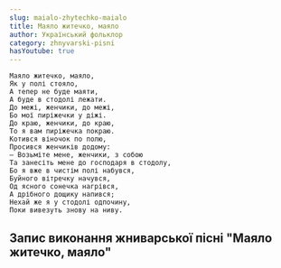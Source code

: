 ```yaml
---
slug: maialo-zhytechko-maialo
title: Маяло житечко, маяло
author: Український фольклор
category: zhnyvarski-pisni
hasYoutube: true
---
```

```
Маяло житечко, маяло,
Як у полі стояло,
А тепер не буде маяти,
А буде в стодолі лежати.
До межі, женчики, до межі,
Бо мої пиріжечки у діжі.
До краю, женчики, до краю,
То я вам пиріжечка покраю.
Котився віночок по полю,
Просився женчиків додому:
— Возьміте мене, женчики, з собою
Та занесіть мене до господаря в стодолу,
Бо я вже в чистім полі набувся,
Буйного вітречку начувся,
Од ясного сонечка нагрівся,
А дрібного дощику напився;
Нехай же я у стодолі одпочину,
Поки вивезуть знову на ниву.
```

## Запис виконання жниварської пісні "Маяло житечко, маяло"

<YoutubeIframe id="bFMQGVkEbbE" className="md:w-4/5" />

